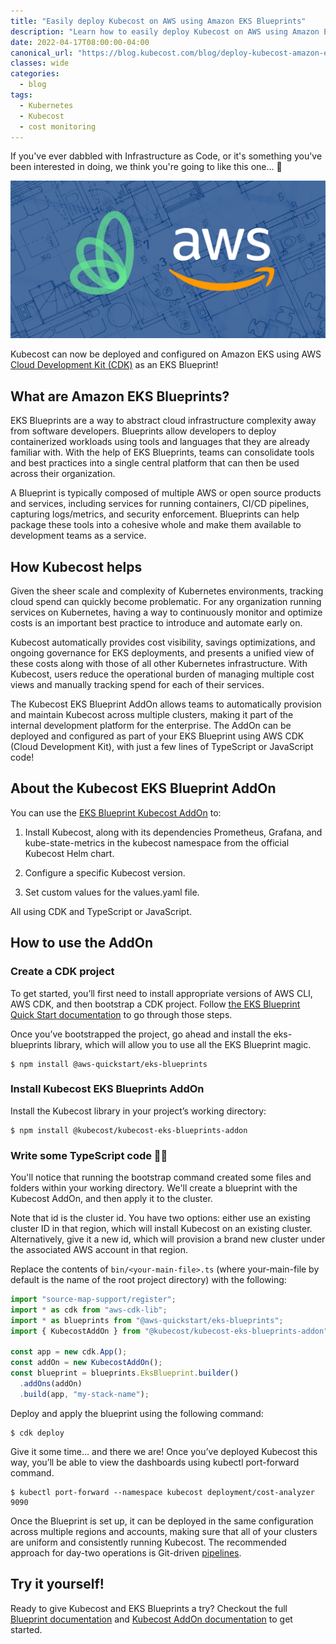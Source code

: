 ```yaml
---
title: "Easily deploy Kubecost on AWS using Amazon EKS Blueprints"
description: "Learn how to easily deploy Kubecost on AWS using Amazon EKS Blueprints in this step by step blog."
date: 2022-04-17T08:00:00-04:00
canonical_url: "https://blog.kubecost.com/blog/deploy-kubecost-amazon-eks-blueprints"
classes: wide
categories:
  - blog
tags:
  - Kubernetes
  - Kubecost
  - cost monitoring
---
```


If you've ever dabbled with Infrastructure as Code, or it's something you've been interested in doing, we think you're going to like this one... 🥁

![image alt text](/assets/images/deploy-kubecost-amazon-eks-blueprints/image_0.png)

Kubecost can now be deployed and configured on Amazon EKS using AWS [Cloud Development Kit (CDK)](https://aws.amazon.com/cdk/) as an EKS Blueprint!

## What are Amazon EKS Blueprints?

EKS Blueprints are a way to abstract cloud infrastructure complexity away from software developers. Blueprints allow developers to deploy containerized workloads using tools and languages that they are already familiar with. With the help of EKS Blueprints, teams can consolidate tools and best practices into a single central platform that can then be used across their organization.

A Blueprint is typically composed of multiple AWS or open source products and services, including services for running containers, CI/CD pipelines, capturing logs/metrics, and security enforcement. Blueprints can help package these tools into a cohesive whole and make them available to development teams as a service.

## How Kubecost helps

Given the sheer scale and complexity of Kubernetes environments, tracking cloud spend can quickly become problematic. For any organization running services on Kubernetes, having a way to continuously monitor and optimize costs is an important best practice to introduce and automate early on.

Kubecost automatically provides cost visibility, savings optimizations, and ongoing governance for EKS deployments, and presents a unified view of these costs along with those of all other Kubernetes infrastructure. With Kubecost, users reduce the operational burden of managing multiple cost views and manually tracking spend for each of their services.

The Kubecost EKS Blueprint AddOn allows teams to automatically provision and maintain Kubecost across multiple clusters, making it part of the internal development platform for the enterprise. The AddOn can be deployed and configured as part of your EKS Blueprint using AWS CDK (Cloud Development Kit), with just a few lines of TypeScript or JavaScript code!

## About the Kubecost EKS Blueprint AddOn

You can use the [EKS Blueprint Kubecost AddOn](https://github.com/kubecost/kubecost-ssp-addon/) to:

1. Install Kubecost, along with its dependencies Prometheus, Grafana, and kube-state-metrics in the kubecost namespace from the official Kubecost Helm chart.

2. Configure a specific Kubecost version.

3. Set custom values for the values.yaml file.

All using CDK and TypeScript or JavaScript.

## How to use the AddOn

### Create a CDK project

To get started, you’ll first need to install appropriate versions of AWS CLI, AWS CDK, and then bootstrap a CDK project. Follow [the EKS Blueprint Quick Start documentation](https://aws-quickstart.github.io/cdk-eks-blueprints/) to go through those steps.

Once you’ve bootstrapped the project, go ahead and install the eks-blueprints library, which will allow you to use all the EKS Blueprint magic.

```
$ npm install @aws-quickstart/eks-blueprints
```

### Install Kubecost EKS Blueprints AddOn

Install the Kubecost library in your project’s working directory:

```
$ npm install @kubecost/kubecost-eks-blueprints-addon
```

### Write some TypeScript code 👩‍💻

You'll notice that running the bootstrap command created some files and folders within your working directory. We'll create a blueprint with the Kubecost AddOn, and then apply it to the cluster.

Note that id is the cluster id. You have two options: either use an existing cluster ID in that region, which will install Kubecost on an existing cluster. Alternatively, give it a new id, which will provision a brand new cluster under the associated AWS account in that region.

Replace the contents of `bin/<your-main-file>.ts` (where your-main-file by default is the name of the root project directory) with the following:

```ts
import "source-map-support/register";
import * as cdk from "aws-cdk-lib";
import * as blueprints from "@aws-quickstart/eks-blueprints";
import { KubecostAddOn } from "@kubecost/kubecost-eks-blueprints-addon";

const app = new cdk.App();
const addOn = new KubecostAddOn();
const blueprint = blueprints.EksBlueprint.builder()
  .addOns(addOn)
  .build(app, "my-stack-name");
```

Deploy and apply the blueprint using the following command:

```
$ cdk deploy
```

 

Give it some time... and there we are! Once you’ve deployed Kubecost this way, you’ll be able to view the dashboards using kubectl port-forward command. 

```
$ kubectl port-forward --namespace kubecost deployment/cost-analyzer 9090
```

 

Once the Blueprint is set up, it can be deployed in the same configuration across multiple regions and accounts, making sure that all of your clusters are uniform and consistently running Kubecost. The recommended approach for day-two operations is Git-driven [pipelines](https://aws-quickstart.github.io/cdk-eks-blueprints/pipelines/).

## Try it yourself!

Ready to give Kubecost and EKS Blueprints a try? Checkout the full [Blueprint documentation](https://aws-quickstart.github.io/cdk-eks-blueprints/) and [Kubecost AddOn documentation](https://github.com/kubecost/kubecost-eks-blueprints-addon) to get started.
